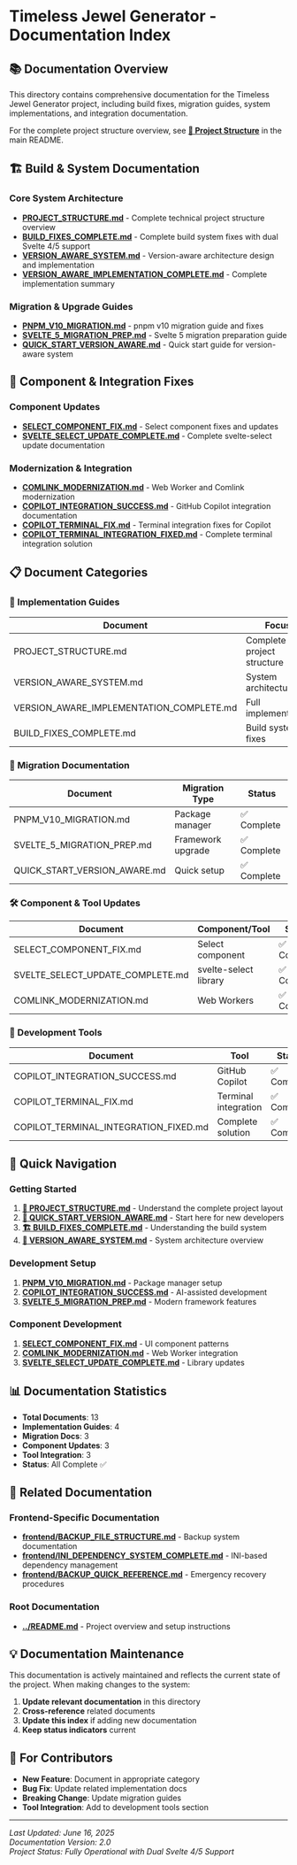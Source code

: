 # Timeless Jewel Generator - Documentation Index

## 📚 Documentation Overview

This directory contains comprehensive documentation for the Timeless Jewel Generator project, including build fixes, migration guides, system implementations, and integration documentation.

For the complete project structure overview, see **[📁 Project Structure](../README.md#-project-structure)** in the main README.

## 🏗️ Build & System Documentation

### **Core System Architecture**
- **[PROJECT_STRUCTURE.md](PROJECT_STRUCTURE.md)** - Complete technical project structure overview
- **[BUILD_FIXES_COMPLETE.md](BUILD_FIXES_COMPLETE.md)** - Complete build system fixes with dual Svelte 4/5 support
- **[VERSION_AWARE_SYSTEM.md](VERSION_AWARE_SYSTEM.md)** - Version-aware architecture design and implementation
- **[VERSION_AWARE_IMPLEMENTATION_COMPLETE.md](VERSION_AWARE_IMPLEMENTATION_COMPLETE.md)** - Complete implementation summary

### **Migration & Upgrade Guides**
- **[PNPM_V10_MIGRATION.md](PNPM_V10_MIGRATION.md)** - pnpm v10 migration guide and fixes
- **[SVELTE_5_MIGRATION_PREP.md](SVELTE_5_MIGRATION_PREP.md)** - Svelte 5 migration preparation guide
- **[QUICK_START_VERSION_AWARE.md](QUICK_START_VERSION_AWARE.md)** - Quick start guide for version-aware system

## 🔧 Component & Integration Fixes

### **Component Updates**
- **[SELECT_COMPONENT_FIX.md](SELECT_COMPONENT_FIX.md)** - Select component fixes and updates
- **[SVELTE_SELECT_UPDATE_COMPLETE.md](SVELTE_SELECT_UPDATE_COMPLETE.md)** - Complete svelte-select update documentation

### **Modernization & Integration**
- **[COMLINK_MODERNIZATION.md](COMLINK_MODERNIZATION.md)** - Web Worker and Comlink modernization
- **[COPILOT_INTEGRATION_SUCCESS.md](COPILOT_INTEGRATION_SUCCESS.md)** - GitHub Copilot integration documentation
- **[COPILOT_TERMINAL_FIX.md](COPILOT_TERMINAL_FIX.md)** - Terminal integration fixes for Copilot
- **[COPILOT_TERMINAL_INTEGRATION_FIXED.md](COPILOT_TERMINAL_INTEGRATION_FIXED.md)** - Complete terminal integration solution

## 📋 Document Categories

### **🎯 Implementation Guides**
| Document | Focus | Status |
|----------|-------|--------|
| PROJECT_STRUCTURE.md | Complete project structure | ✅ Complete |
| VERSION_AWARE_SYSTEM.md | System architecture | ✅ Complete |
| VERSION_AWARE_IMPLEMENTATION_COMPLETE.md | Full implementation | ✅ Complete |
| BUILD_FIXES_COMPLETE.md | Build system fixes | ✅ Complete |

### **🔄 Migration Documentation**
| Document | Migration Type | Status |
|----------|---------------|--------|
| PNPM_V10_MIGRATION.md | Package manager | ✅ Complete |
| SVELTE_5_MIGRATION_PREP.md | Framework upgrade | ✅ Complete |
| QUICK_START_VERSION_AWARE.md | Quick setup | ✅ Complete |

### **🛠️ Component & Tool Updates**
| Document | Component/Tool | Status |
|----------|---------------|--------|
| SELECT_COMPONENT_FIX.md | Select component | ✅ Complete |
| SVELTE_SELECT_UPDATE_COMPLETE.md | svelte-select library | ✅ Complete |
| COMLINK_MODERNIZATION.md | Web Workers | ✅ Complete |

### **🤖 Development Tools**
| Document | Tool | Status |
|----------|------|--------|
| COPILOT_INTEGRATION_SUCCESS.md | GitHub Copilot | ✅ Complete |
| COPILOT_TERMINAL_FIX.md | Terminal integration | ✅ Complete |
| COPILOT_TERMINAL_INTEGRATION_FIXED.md | Complete solution | ✅ Complete |

## 🚀 Quick Navigation

### **Getting Started**
1. **[📁 PROJECT_STRUCTURE.md](PROJECT_STRUCTURE.md)** - Understand the complete project layout
2. **[🚀 QUICK_START_VERSION_AWARE.md](QUICK_START_VERSION_AWARE.md)** - Start here for new developers
3. **[🏗️ BUILD_FIXES_COMPLETE.md](BUILD_FIXES_COMPLETE.md)** - Understanding the build system
4. **[🔄 VERSION_AWARE_SYSTEM.md](VERSION_AWARE_SYSTEM.md)** - System architecture overview

### **Development Setup**
1. **[PNPM_V10_MIGRATION.md](PNPM_V10_MIGRATION.md)** - Package manager setup
2. **[COPILOT_INTEGRATION_SUCCESS.md](COPILOT_INTEGRATION_SUCCESS.md)** - AI-assisted development
3. **[SVELTE_5_MIGRATION_PREP.md](SVELTE_5_MIGRATION_PREP.md)** - Modern framework features

### **Component Development**
1. **[SELECT_COMPONENT_FIX.md](SELECT_COMPONENT_FIX.md)** - UI component patterns
2. **[COMLINK_MODERNIZATION.md](COMLINK_MODERNIZATION.md)** - Web Worker integration
3. **[SVELTE_SELECT_UPDATE_COMPLETE.md](SVELTE_SELECT_UPDATE_COMPLETE.md)** - Library updates

## 📊 Documentation Statistics

- **Total Documents**: 13
- **Implementation Guides**: 4
- **Migration Docs**: 3  
- **Component Updates**: 3
- **Tool Integration**: 3
- **Status**: All Complete ✅

## 🔗 Related Documentation

### **Frontend-Specific Documentation**
- **[frontend/BACKUP_FILE_STRUCTURE.md](../frontend/BACKUP_FILE_STRUCTURE.md)** - Backup system documentation
- **[frontend/INI_DEPENDENCY_SYSTEM_COMPLETE.md](../frontend/INI_DEPENDENCY_SYSTEM_COMPLETE.md)** - INI-based dependency management
- **[frontend/BACKUP_QUICK_REFERENCE.md](../frontend/BACKUP_QUICK_REFERENCE.md)** - Emergency recovery procedures

### **Root Documentation**
- **[../README.md](../README.md)** - Project overview and setup instructions

## 💡 Documentation Maintenance

This documentation is actively maintained and reflects the current state of the project. When making changes to the system:

1. **Update relevant documentation** in this directory
2. **Cross-reference** related documents
3. **Update this index** if adding new documentation
4. **Keep status indicators** current

## 🎯 For Contributors

- **New Feature**: Document in appropriate category
- **Bug Fix**: Update related implementation docs
- **Breaking Change**: Update migration guides
- **Tool Integration**: Add to development tools section

---

*Last Updated: June 16, 2025*  
*Documentation Version: 2.0*  
*Project Status: Fully Operational with Dual Svelte 4/5 Support*
